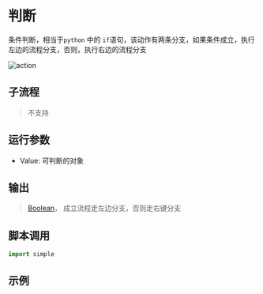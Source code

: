 # 判断 
条件判断，相当于`python` 中的 `if`语句，该动作有两条分支，如果条件成立，执行左边的流程分支，否则，执行右边的流程分支


![action](./images/2022-11-17_184608.png ':size=90%')

## 子流程

> 不支持

## 运行参数

* Value: 可判断的对象


## 输出

> [Boolean](./types/Boolean.md)， 成立流程走左边分支，否则走右键分支

## 脚本调用

```python
import simple


```

## 示例

